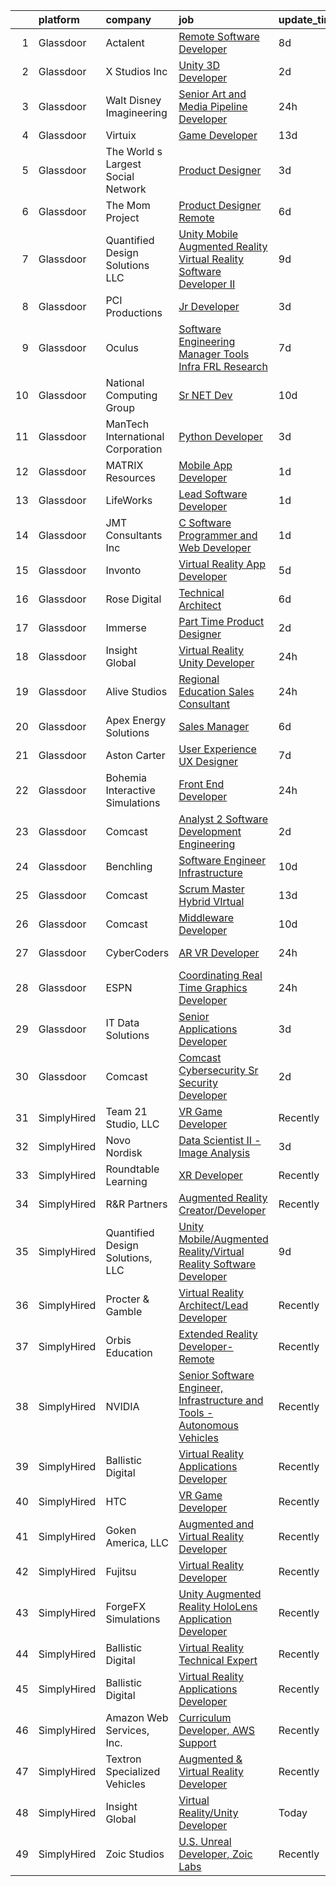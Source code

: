 

|    | platform    | company                            | job                                                                                                                                                                                                                                                                                                                                                                                                                                                                                                                                                                                                                                                                                                                                                                                                                                                                                                                                                                                                                                                                                                                                                                                                                                                                                                                                                                                                                                                                                                                                                                                                                             | update_time   | location                |
|---:|:------------|:-----------------------------------|:--------------------------------------------------------------------------------------------------------------------------------------------------------------------------------------------------------------------------------------------------------------------------------------------------------------------------------------------------------------------------------------------------------------------------------------------------------------------------------------------------------------------------------------------------------------------------------------------------------------------------------------------------------------------------------------------------------------------------------------------------------------------------------------------------------------------------------------------------------------------------------------------------------------------------------------------------------------------------------------------------------------------------------------------------------------------------------------------------------------------------------------------------------------------------------------------------------------------------------------------------------------------------------------------------------------------------------------------------------------------------------------------------------------------------------------------------------------------------------------------------------------------------------------------------------------------------------------------------------------------------------|:--------------|:------------------------|
|  1 | Glassdoor   | Actalent                           | [Remote Software Developer](https://www.glassdoor.com/partner/jobListing.htm?pos=120&ao=1110586&s=58&guid=00000181044985d0b8c17923ba0971d9&src=GD_JOB_AD&t=SR&vt=w&ea=1&cs=1_4e3fc584&cb=1653634336643&jobListingId=1007872669509&cpc=F41FEAB56D215062&jrtk=3-0-1g424j1g1r16v801-1g424j1gqhapd800-a6d8862faea03ebe--6NYlbfkN0ChYVx_I3yfZ_JDY3EFoivtqvi_stwnZ_kRt8Dowt_l_d1ydueao4NE-oUleRJ4yhg19dEA7jfMZdv9xjkXQgXASSm4-rzv-xsrmU26m_iXc6lhhl5LxW3zFOL4iCw3jM_nZRbByuD8txmcBZTb2-5SzB1oi-CZTG8qU88KwMCddKx-uErvlZ2XJ1VjnWGGFc7JjozKAYXEk8bAT7cyaL0TxwhoO982Re7b8DBxsoG3zKMlzITEAiJlBRkrEI5G0V8BgxH_2qN676gQEFe_ZaxW6ljin2wI93DdxRNVbJJc7Bi39mMgjNCU05-9kU_k-RRzPPxNI50m1PWsU9papN1Wo3QobtMlDGHztkxnrsDfoNNSaQFR2B-LVPOsbc61oMqlkYZ2MUrQdxqHHQdIlRNH8qUadKi8mXmCsmPq-ems7fZ2QJ84XiSNUAublqElH2ksiH4x6iUfc4XhH9gHjo-aNyBlBk5680kOTtDkLszdIf1-jLVMIxucQzMWWk9Jv3Pu1q_7ZQXWgKlvly9kKWqS3fGa8qcUprQYFYsAn8wHMNVrD44I_RDW-G56r6uHw1sqyL5GVkylxmOvWIEyuMQih9EoODS6G4nxBya0wnc2HeNnug8jveHyXlWB8DnYnLVA5AXKuJn5qzVe1WY00x_D_MRLtndJ13aw0IWLiyB_7Q8mZ0KCBfh6xMBO0g_q_75FlC6tHVqnWJSQXi3mjOogB9lUvZSzRP8YkxChihzQYXVSnmP_ihSgtrCkzWvG1wHsDCls-BBvkoe0nceH-c4MbcKH-35q5NE9AKLPQKhvqf1kBKBhZ80Zzp_NXAQH2XhJQ3vI7ShJwJQPIoIHzoAwYvl-Yx_4OHnPQZS7Q8Q1_W8q5kWxvS1_01dI0uBUWhqJJwnOWbh5J5l6-03ijiPpDfq41cXeuEVzsxzzApiBFo4R8VFNVxQwBECU2BqIBQFlFFdxTldg_h0GJTMRH9nZ)                                                                                                                                                                                                                                                                            | 8d            | Atlanta, GA             |
|  2 | Glassdoor   | X Studios  Inc                     | [Unity 3D Developer](https://www.glassdoor.com/partner/jobListing.htm?pos=128&ao=1136043&s=58&guid=00000181044985d0b8c17923ba0971d9&src=GD_JOB_AD&t=SR&vt=w&ea=1&cs=1_fb80ff05&cb=1653634336644&jobListingId=1007889240024&jrtk=3-0-1g424j1g1r16v801-1g424j1gqhapd800-f401924aa4754060-)                                                                                                                                                                                                                                                                                                                                                                                                                                                                                                                                                                                                                                                                                                                                                                                                                                                                                                                                                                                                                                                                                                                                                                                                                                                                                                                                        | 2d            | Winter Park, FL         |
|  3 | Glassdoor   | Walt Disney Imagineering           | [Senior Art and Media Pipeline Developer](https://www.glassdoor.com/partner/jobListing.htm?pos=112&ao=1110586&s=58&guid=00000181044985d0b8c17923ba0971d9&src=GD_JOB_AD&t=SR&vt=w&cs=1_c3574384&cb=1653634336642&jobListingId=1007895970614&cpc=FD1C1DA32C38CFA7&jrtk=3-0-1g424j1g1r16v801-1g424j1gqhapd800-9745983a60743359--6NYlbfkN0DAFTyt7pbDCC2JPO79CSdi1dIb81yjczP5qsKcZIxgiRd1qisRd4re16D_VG3-wzVt0-0D5x6rmpZmBxpOIB-MQ1mGpe3yHY925OX3rb1E8wRdObUNBesrBm7VNKfvARZHAgSsQo9hECwkt1h05cSPp5sRVDCOLqqMahUyKqaryKU8pE8GgspoyUc6_vAKHauRIFO9aE1ij9AHCdtWxqqf8yA0TTlKa8zoP-jbOr_DJTZMcCdXc341mWwrvQPYsKPQRhUaYUYaM8bOZIodZnt78q-np_qiub1N_iosnO0DI1juQp5et-MaVpkqvaY--O-JO5SPz1JQJXnNPcMi3Eo731abbxt504XHBkL6f8Xa1MN7n-nU_f4B-lF20_-YMDRws5aMPD2Gd7ZVjidQPvt8cGK3lioEnH2u4h34yMK8waGqz83c9097)                                                                                                                                                                                                                                                                                                                                                                                                                                                                                                                                                                                                                                                                                                                                                                                                                                   | 24h           | Gilmore, AR             |
|  4 | Glassdoor   | Virtuix                            | [Game Developer](https://www.glassdoor.com/partner/jobListing.htm?pos=127&ao=1136043&s=58&guid=00000181044985d0b8c17923ba0971d9&src=GD_JOB_AD&t=SR&vt=w&cs=1_40f8ea5b&cb=1653634336644&jobListingId=1007861904576&jrtk=3-0-1g424j1g1r16v801-1g424j1gqhapd800-0fdea9056d25f564-)                                                                                                                                                                                                                                                                                                                                                                                                                                                                                                                                                                                                                                                                                                                                                                                                                                                                                                                                                                                                                                                                                                                                                                                                                                                                                                                                                 | 13d           | Austin, TX              |
|  5 | Glassdoor   | The World s Largest Social Network | [Product Designer](https://www.glassdoor.com/partner/jobListing.htm?pos=121&ao=1110586&s=58&guid=00000181044985d0b8c17923ba0971d9&src=GD_JOB_AD&t=SR&vt=w&ea=1&cs=1_7546e265&cb=1653634336644&jobListingId=1007886649741&cpc=6FC5BA77C9A4CD78&jrtk=3-0-1g424j1g1r16v801-1g424j1gqhapd800-326b728251fdc685--6NYlbfkN0DSgjPPcnEdvoK3uuxfISLALE6pB1FR7YSHOr_tSg5_QGIhoz_2VqUepdcKLBLI_zQNg793n755smGF_vE4mwFBmZQgjlK7zz5XDbsjYhwKzec6QsZwIyll_YWMMNhQxR5yp0jVpsmIlomtv1AeE_lsWSB9u1S013tPVPwlstBtdDxyqGRy4BxWSFoG5YsWKcwRsLNh1X9MYNVY6ICQvCX2jJDqfBM5BQQxjp216eYpRn_EYbevS2UBr8rj_eYnPMt6aaWFVf-kEc2uqLKHJtP38CN3K6TLy8VS0Y3YpOxDKd-xkpG09ab8hmHJbQUYuaZjwZyfel8IUKmZ2dscdW9w0I2K1IPStCPnFS7DITKynbYX9SvpjVQQrt1AprANjR_uf2jR8axj_3SNhuV4pVKZE3xs2bsAWM4KLXiJpkqpO9b1X0m7JVNz00WiaD2NBau2C77wjhldpwgFK6NIv0SMPBOze1U0d7mDxRmLVYGGJMiL6rgC7vYN-knQQvq7gI4K90WMfIxVN2L7knMeQuqzZJz6FYzw_uNq9-YdIyPaUCRusPmS-WjFFZ4UIu8rS0ikZcvuUWczd4IdsJKHDx8i)                                                                                                                                                                                                                                                                                                                                                                                                                                                                                                                                                                                                                                                                                     | 3d            | Los Angeles, CA         |
|  6 | Glassdoor   | The Mom Project                    | [Product Designer  Remote ](https://www.glassdoor.com/partner/jobListing.htm?pos=118&ao=1110586&s=58&guid=00000181044985d0b8c17923ba0971d9&src=GD_JOB_AD&t=SR&vt=w&cs=1_a2a08dfe&cb=1653634336643&jobListingId=1007880209448&cpc=6FC5BA77C9A4CD78&jrtk=3-0-1g424j1g1r16v801-1g424j1gqhapd800-729f903c4dee6bcf--6NYlbfkN0BDp_epf89aHDQhKpPegNJQ_ldQpEFZQsM9OcONMGxWx6pU56EKHF58QjVdAUvn2gXJ5-jZVHu_Ux3wkBuWFS2xVHPAjniMX1aW3tC92YZsMm6kEpOL8HZsL25EhSEz3ui4c7-8VeFPRMV8qiphT5plaJ77TY3p8pZWApGb3r5gRpnmtZPGmsT-vBb5x1QB9seROxnITvdv_kzgTuiELXq05J05jNqV3eMkrpEE31_DaFDHtoS0FdATgKqEm-aVLXqpqdcNqgY-oWSqmUbYaCec0Lpu3nfQGXySDKQuj3Z6p8QHtaavjldPpe8PRgVdlHeV6JynDa1GR4a_hFUgWQch38bWmtSPuAo_vVt_vfHpCW84m42_WEBMcHxDb3F7M5LOR6KB7ie6QrP__X1nNud8WbMrGo8QN3ta8uNY05HtwyFvyRymehRIF_7BxRdemXSlI2mB8kCSc2oQ5AyUO4ihrHHlbNSDeLY3m7ieaiT5NlAXaRknFzq1_0VEH9OWgJXpdib82i3Rmvyf4r24E2aAk5ZlUWJuyG7r1FjvfG_j_oYIMDewV6nAIz_p5Gj6NEzB7HweJB0ofQ%3D%3D)                                                                                                                                                                                                                                                                                                                                                                                                                                                                                                                                                                                                                                                                                     | 6d            | Los Angeles, CA         |
|  7 | Glassdoor   | Quantified Design Solutions  LLC   | [Unity Mobile Augmented Reality Virtual Reality Software Developer II](https://www.glassdoor.com/partner/jobListing.htm?pos=123&ao=1136043&s=58&guid=00000181044985d0b8c17923ba0971d9&src=GD_JOB_AD&t=SR&vt=w&ea=1&cs=1_eba35ca2&cb=1653634336644&jobListingId=1007869862913&jrtk=3-0-1g424j1g1r16v801-1g424j1gqhapd800-736c2b6783d75dd7-)                                                                                                                                                                                                                                                                                                                                                                                                                                                                                                                                                                                                                                                                                                                                                                                                                                                                                                                                                                                                                                                                                                                                                                                                                                                                                      | 9d            | Remote                  |
|  8 | Glassdoor   | PCI Productions                    | [Jr  Developer](https://www.glassdoor.com/partner/jobListing.htm?pos=102&ao=1110586&s=58&guid=00000181044985d0b8c17923ba0971d9&src=GD_JOB_AD&t=SR&vt=w&ea=1&cs=1_8a7d76b6&cb=1653634336641&jobListingId=1007886585546&cpc=34670CD602BE5E55&jrtk=3-0-1g424j1g1r16v801-1g424j1gqhapd800-89461f3d6c4e2eb2--6NYlbfkN0DdNONLqhA8z6QrX6vw37qu8cGScUjPKwqVQr3YAsb4-6GIOezsdmm4uwblwsPWNzQ05WrqsB5pf8k487vnCeWqG1h6NGQ10SSP_Z9MjoMsxl-prpz6eZBS5T8qyV31KIPVwdCA4mxhs8pKMpVykeUE6L8x5N5VxYXJxZDdYdLb43Mq9ZxS-awRW52-SWDBKf1MoFHjIQ2Ls5MY7JIKGyS--lcCjntwdtsngn8hFP-1-VfUYxF04t9w3y_UWcGpQHtfXZWn1CI6rQwuSvqginI424gSd23oPr_cxVfebA4-zUaLN17_v92oS8a5eVaoB1BhVMINW97FmFI0wCn1usTkyvEIPbdm09gDY3gB3KeRrj-0DcQQfUDRX5U4qjKM_nAg7kVKyNWFfEnk1LoGUEzT14E3uUzopTK6Gq0kh16-l0i8HhsRzrdOh_D7yClRbbctPH6_YLDsPbTpZGzKOxKHmBIqlVvIn1IrDfA5G08gxm05BgFnp0b8KF1L-iOn8YdlojTtHEE1Hw%3D%3D)                                                                                                                                                                                                                                                                                                                                                                                                                                                                                                                                                                                                                                                                                                                                                            | 3d            | Atmore, AL              |
|  9 | Glassdoor   | Oculus                             | [Software Engineering Manager  Tools   Infra  FRL Research](https://www.glassdoor.com/partner/jobListing.htm?pos=116&ao=1110586&s=58&guid=00000181044985d0b8c17923ba0971d9&src=GD_JOB_AD&t=SR&vt=w&cs=1_8518fca8&cb=1653634336643&jobListingId=1007878041098&cpc=3DB599BF2F4828F0&jrtk=3-0-1g424j1g1r16v801-1g424j1gqhapd800-733570477bac168a--6NYlbfkN0DYl4UJW4r1Vl7FEn6T9F-rD9lpC-0oMJVSiWjK_MGUd5ZxEn957iThRUCrsek9Acz-wVPgWIhcgt8PawXGsU8vFS3CVLtl17gsOSYTLlf0Nx4TBdb5NdrqP0fuKnxcOkkCAyrmeQ83vuwXtGFmkKzjYXR0yaIzE_Kq4u2L-8dMCY0VlKTFd3d6zoWmsF_u5kdwUBCs14qsBYyCuMU94Nt4QBRsfC2zZnt1PrIoDjmQhnWTekOVTZnKzqknoJu1aJKuJNiBmz_inr_rd_4RvdHexKcEZ8Hp7lm-awt-X3nqsizQo4xXspkbSk3G16CBTo1eXjQX1oFVyJTWIlmgPhSo4l-IEYrXhotvQAd6k8jtkiJXd9pSlGgx9sTHyzCCDhWdLlmAFtNTBb7zldRGmdXlZlzzWlyBX1ribYBCx3dnDBKsbSwLLiaEi9B3L_8lBpD9MFr9rwEQI_dPRDpHcgoG7rks473biXmrOv_UmOAGK32nlCT7YwkMqJmRqjlckIf50vFmEU-PPAoZt1v6owdAsngurpgxdxhD2k607vLFnKRJaCN1EPNmYUKnuNU6oKCIHBfaKB1fvcv5GPdACTat349keOZ6nQPaTjEOjuMK49VQB_QRhSTfJMgSu1Zj2th7cKYOxcMLR8S5fS94AJ5XCKoAFaOzemOyqW5QDXtVxoDRyQyZExt5cl6R3eKCtSbgrRu_jsvHUyHbWOvdkO8oHOYcU_SGdvkHYfbQLeWPiHTc2yEMOZz-lUqWZblddSPTx49_Mp2NHHkBQ7Rg-b_cHA5Kqp1AsyZfzwrvqEOZJzrGUxEArspoqCbg9rUKWRSCE9gpgQDpad1uKm2qifR1qb9Dxbj7kMPSTSjqbvgV3OlSSZ43-jnG-pDVxZl4xX0EQ995jRRh9RRhEz9twv2hVdE_ltP57dqJyzDhkG4n05geiIw1dZcdQW83xSBr7HaGfP3F--gSGEdbYHtRPHe1iov7BrWCicr60333hJIxJdh8RZrMYsxQhbmpuK3R2m4XRcYFro4Zp0Z2wLZfeqNtxdTy6x0ZXnk%3D)                                                                                                                                                                   | 7d            | Remote                  |
| 10 | Glassdoor   | National Computing Group           | [Sr   NET Dev](https://www.glassdoor.com/partner/jobListing.htm?pos=117&ao=1110586&s=58&guid=00000181044985d0b8c17923ba0971d9&src=GD_JOB_AD&t=SR&vt=w&ea=1&cs=1_b46a1cf9&cb=1653634336643&jobListingId=1007867204928&cpc=AC285F3A3ECA6BB0&jrtk=3-0-1g424j1g1r16v801-1g424j1gqhapd800-0d6192e0e9d04a99--6NYlbfkN0BZOu2j4jpSgQ56qNfAv9Ut-7Sz-IaTsfseSadB_M2PJBszdgU5ElR1VAavdEiakcs_eHDh-aO8eSGZVlPlm29xKW9cwH-rQPz8W-3zfIHMrQPWTvt10MjtJ-znDoLeHwu-UhD6SYZJVixu4kNtRYbp91FB0zFyMUoyAfoSexmKLDRQAbiRbap3dbeNlBZsBSV3msJckbsy0klWpt27kUQwLtk81weE784IDoJgkNZhnrBV1ktkdkhL1DA47JLcK132efuusUjADhiKj7tcsuXorgQmdRsAWCO0O6wI7saCRY323_Y2Vtvq1wT9yFSi9KDml6R9L2z5bCd9MPo0alyk8Q6Krj1-9ZM0mIXDddd9St6VIuYPNirAvPMxkp4u6UbQ-GlF_L2JfTh5UiRYfQjRaRlYeZkRWutc7Zis1N917TQbOVadJtWd3wV7VHkmTAw-8h-Q0h5NEV1i2od7yu9FVzheuFHqbw2XnGyjaQSomHcyTJPdBSCH)                                                                                                                                                                                                                                                                                                                                                                                                                                                                                                                                                                                                                                                                                                                                                                                         | 10d           | Richmond, VA            |
| 11 | Glassdoor   | ManTech International Corporation  | [Python Developer](https://www.glassdoor.com/partner/jobListing.htm?pos=129&ao=1136043&s=58&guid=00000181044985d0b8c17923ba0971d9&src=GD_JOB_AD&t=SR&vt=w&cs=1_b1af5114&cb=1653634336644&jobListingId=1007885737049&jrtk=3-0-1g424j1g1r16v801-1g424j1gqhapd800-c9cf79e3bc1bca7f-)                                                                                                                                                                                                                                                                                                                                                                                                                                                                                                                                                                                                                                                                                                                                                                                                                                                                                                                                                                                                                                                                                                                                                                                                                                                                                                                                               | 3d            | Remote                  |
| 12 | Glassdoor   | MATRIX Resources                   | [Mobile App Developer](https://www.glassdoor.com/partner/jobListing.htm?pos=114&ao=1110586&s=58&guid=00000181044985d0b8c17923ba0971d9&src=GD_JOB_AD&t=SR&vt=w&ea=1&cs=1_fd89d0e6&cb=1653634336643&jobListingId=1007893245974&cpc=47CFDC01B3F81FAC&jrtk=3-0-1g424j1g1r16v801-1g424j1gqhapd800-b9ce66fefdaedd40--6NYlbfkN0De5ppvndiyxA0pMSLQzOe_j9Mra0KF_8EhxTxOKXtZIfhM20E97mGJ6rqAxbACvL-wHlPk7GLdGWgUD7weRx8czDiGgrPlkyQb0-H9kUFGx39ZcBIIVxDiGIPiI7vn0abMSXDDr6jIaDtCNGokVOu60ia0tO5ZTMdh2kpJP-ks3779ceFLtTS1m98f2Ww6mVH9COQqD0XFyX8qvSmtSK3NvNto2tvul1Z18venL0Phk-_nL6U0j_xs8qDBFPftYocoBPyXdUoqUink1snTtO2zH6OaCQJ_HLv0Sh7vDnh6FHduqohXW-VZzkRbtZCBmv8dFikN2Qi1l06ijc5VIL9CWJNAmSQMzDE463XkmqwzY-pcH0YcxTyOaDXGFp7S6NxuGzYg6qWkLFvYEFVC1mtFfvU69oHQ2c0B4MbKot8hewXNqyYpeMFDpK6Casi2d1mhgILcH2fOTqUn7PmDXNSe89H6qON0uwAjWkPxEFjFqZI8FEekMwgiTDHdNxqE7shTLeQWg8lY4oXUDxaMEOk3LE7B9tEQRzvQXKqkAhuZZA%3D%3D)                                                                                                                                                                                                                                                                                                                                                                                                                                                                                                                                                                                                                                                                                                                     | 1d            | Atlanta, GA             |
| 13 | Glassdoor   | LifeWorks                          | [Lead Software Developer](https://www.glassdoor.com/partner/jobListing.htm?pos=107&ao=1110586&s=58&guid=00000181044985d0b8c17923ba0971d9&src=GD_JOB_AD&t=SR&vt=w&cs=1_45fc0c6f&cb=1653634336641&jobListingId=1007893251657&cpc=BCC169F53084E245&jrtk=3-0-1g424j1g1r16v801-1g424j1gqhapd800-77eb28b368b38743--6NYlbfkN0DLmrqCN2v1TO8im94Z8ijjg5B0bygWI38WyDDoeOWhaQvk6bM5zeSyQrwlZm0cpZBkdfe9WD5LwHG1GWDOjtb2uH1Q9Lexjuj_pE8CbcNRsP3FrJG1Cc6TW9orSsiHdnVHjfQVoBfI8ElSCfe_KiYIlCOyV6sl9uc7X8MNrfvLeG828PR0HEjVtriOXNavGzEuk1tU3mf84uzUNCfPI2uKxNJhPg_juglakHB7SyUdUfSN-ZJf8PCAthtGphs95i9mQ5YkmATlfoEjNgZxQ4t9Ix1uMcQb9M_BcGdNrgjtIPV1U_tBY9QvRInfAaAPTPiwv5ne5rPoIubG5sldq1anDW035MukVYyNwgrIZU3aVARqKytNBwZTCZ72i9AxhrKVZsQIt2R5uPdCaAZDbGseP4wf6ahHmZk8GEmNETGbI5z5-N7Ok0MZq-JjozwojhIICPkcQYDzBtgqBrH-yHPmVR2t_FIrbY-Fef0NA-20-T7mEC9H4ME5nU8ec4BN7WQ48ZMVJTNa2H_tBGsRPZ0Jhfrq4reNv6ioyCKF2-bciidCBRYc1GC6)                                                                                                                                                                                                                                                                                                                                                                                                                                                                                                                                                                                                                                                                                                                   | 1d            | Remote                  |
| 14 | Glassdoor   | JMT Consultants Inc                | [C  Software Programmer and Web Developer](https://www.glassdoor.com/partner/jobListing.htm?pos=104&ao=1110586&s=58&guid=00000181044985d0b8c17923ba0971d9&src=GD_JOB_AD&t=SR&vt=w&ea=1&cs=1_e76d55dc&cb=1653634336641&jobListingId=1007892737750&cpc=61E17551093C17CB&jrtk=3-0-1g424j1g1r16v801-1g424j1gqhapd800-8540b6ca81f1d108--6NYlbfkN0DodxeVlRQMdZiDTEhV6LW4ByvGYCAIhvVr60vTAeW-W-zczbXlIEExCqzW6jEaIvgFuBKyf65KvCm5ojglF0--Utv8eM2M6v20qNLRgG9PZMUY-4DPGeIF6v5WRtJUPxwi8_jaNsa1TYPO_-Rp1jATNf_VJgm1EvayqOqlC6-6bWjU9XnHifqQ8VUJ05yosewmvC95XzVDj_na9_qU-k259zGwebOkfOE6T_2MziNsvbFZRTOXLJr8akmWdP-DQhlOYFytivpCZfHDqnsbYER5JZNHUWmR8Wr-70RYkWckpad4i7L2Eyayfn9WtWdw3uvyFKJuo9I-QeJeiuwh2kUlTKqixzhAlOXfVmnaWZnOpVcBFkqP6JKwp19hBzCZ0buFBogXSAzjnLsDZIYQVo87ynPEYJyucdsHhanJBelZQtJFzeLEHdOe4aNrv_71wZMlEbxXSJ-WKNxdeQfjNqhPCOX16YAUKGfjmMkOys56pHNuzOwrgtOcRBTa2sLGalFdsOfDmwVbGThHPGjfj_LSgJa4bPw7ifY%3D)                                                                                                                                                                                                                                                                                                                                                                                                                                                                                                                                                                                                                                                                                                               | 1d            | Atlanta, GA             |
| 15 | Glassdoor   | Invonto                            | [Virtual Reality App Developer](https://www.glassdoor.com/partner/jobListing.htm?pos=124&ao=1136043&s=58&guid=00000181044985d0b8c17923ba0971d9&src=GD_JOB_AD&t=SR&vt=w&cs=1_1edd5016&cb=1653634336644&jobListingId=1007881380232&jrtk=3-0-1g424j1g1r16v801-1g424j1gqhapd800-531da5273aa86a5f-)                                                                                                                                                                                                                                                                                                                                                                                                                                                                                                                                                                                                                                                                                                                                                                                                                                                                                                                                                                                                                                                                                                                                                                                                                                                                                                                                  | 5d            | Bridgewater, NJ         |
| 16 | Glassdoor   | Rose Digital                       | [Technical Architect](https://www.glassdoor.com/partner/jobListing.htm?pos=113&ao=1110586&s=58&guid=00000181044985d0b8c17923ba0971d9&src=GD_JOB_AD&t=SR&vt=w&cs=1_be74b8cb&cb=1653634336642&jobListingId=1007880728752&cpc=59DEFF8D475298C3&jrtk=3-0-1g424j1g1r16v801-1g424j1gqhapd800-c1f754dfb0a14e29--6NYlbfkN0BvrjnhlIknunj6B5uFGHHla5BSmGDnouF8_mjReNBU2kRZZ3EzJErp0COAVUUbXLFie0LJMP28ECM58cJ-HM3U9yIdd1gq4Vit6cyZ2PP2eFNpdgmLGQddl3DU-_f49fLQewuzbE_f42HLAPCpxart1Wrz3xP6LyiiUQo1A4hFRiNmbLELulzEgL1LJARIEnGOwNJxNVtCrzqsjds2xsb9CIlP2S2OVAH1VJz2R8vlg7reFDc7sL4aWZqMkYvSrtbxqzGOjBU4hpSJDKkJGZADDLVNAh5Lcm4K6K_wgIwJAa3NXmcEisF3GkHxRbvwkjAdsQLfYOy_BbPy_txQ5r5JqNQR-HN_VwDSAiDUaHdWC1VmItpwhL19nl-nIqvH6rlN9I6h57ZloC1EXzMMkzntYBj0PlvQsBdvjXbXpZRSoOsN7MO4y-PmYmXzjCn5sFZ6UDSB6I89tEymNYtCwAD7wxQecWBNj2g1I-UtxpU-Qj9VHp0HVlXo69LNz5qjQmEFnXvncTf3bQeyS6XgHja-L0Jw87bYG2V_dRzNGINUAjXSu6QXvsqZyoLj1CTxxHH5xHzCHor3yRMn04uY9LJdK2jpLesLaF7RXRI-NVBVjHQQZSEPFtlV)                                                                                                                                                                                                                                                                                                                                                                                                                                                                                                                                                                                                                                                       | 6d            | New York, NY            |
| 17 | Glassdoor   | Immerse                            | [Part Time Product Designer](https://www.glassdoor.com/partner/jobListing.htm?pos=130&ao=1136043&s=58&guid=00000181044985d0b8c17923ba0971d9&src=GD_JOB_AD&t=SR&vt=w&ea=1&cs=1_5b130593&cb=1653634336644&jobListingId=1007890492610&jrtk=3-0-1g424j1g1r16v801-1g424j1gqhapd800-20480d5adbca3586-)                                                                                                                                                                                                                                                                                                                                                                                                                                                                                                                                                                                                                                                                                                                                                                                                                                                                                                                                                                                                                                                                                                                                                                                                                                                                                                                                | 2d            | Remote                  |
| 18 | Glassdoor   | Insight Global                     | [Virtual Reality Unity Developer](https://www.glassdoor.com/partner/jobListing.htm?pos=106&ao=1110586&s=58&guid=00000181044985d0b8c17923ba0971d9&src=GD_JOB_AD&t=SR&vt=w&cs=1_edba0996&cb=1653634336641&jobListingId=1007895121021&cpc=DE56C24FF6DEC286&jrtk=3-0-1g424j1g1r16v801-1g424j1gqhapd800-38c8d956237228ba--6NYlbfkN0BKkHZu3wF05EeDimN_p6sYpKCMArvwa95YdH7UpkaBCqc7l59ErwqcucwAf2i0-an0XnqwcoIk0JK7nRW3gJoNUIOudNh0IEW3Lqu17I2tSLNuYRWKcCVJSztdUoBDvLa6YUBBhrnJ30oedxHAyWPnR3wH22jQ_87rpxiFrxHcrU3xiyVMhPTS6Q4lpUlx-FTX9Ne9WRypHGana9U1Kz_hqbebP1KNz0HeN2FEhngbmOYOCeLqMcr2Mru99sbwVGq4SFJa4T1SJ-DMVnkw4PEfbfDmnvqotblTYVLpWDItcw85Oonu9B7ot7hafCHFVocaQy_Cna0HcqFnpcCGtzwA10CblVoZ3WKS-ydVyRZm2caprAbeA5veqaSwFSoXh1OsyNctCHtc5yWUviquqslnrMXdMXJCqkg4Q1hfAGdtUa4DzMabAbWzYNv_ilw7SqS9nZGbS-YgDHVYr48QzgzWY2fJwrr1iJjbYVowUErqm9JeNN-xy4Hz)                                                                                                                                                                                                                                                                                                                                                                                                                                                                                                                                                                                                                                                                                                                                                                           | 24h           | Chandler, AZ            |
| 19 | Glassdoor   | Alive Studios                      | [Regional Education Sales Consultant](https://www.glassdoor.com/partner/jobListing.htm?pos=103&ao=1110586&s=58&guid=00000181044985d0b8c17923ba0971d9&src=GD_JOB_AD&t=SR&vt=w&ea=1&cs=1_d8110416&cb=1653634336641&jobListingId=1007895124397&cpc=9FFE37255B2C047E&jrtk=3-0-1g424j1g1r16v801-1g424j1gqhapd800-2fccb21c2e1ea881--6NYlbfkN0AtR68e5gWpPxoovZgA7Udo-dcymoK0NpHFMpIgh7LYzwY3wN5rRkTJw7S9Un75A1UkfoEPcR-RLTtmXzPwKmOqMqSUGO6XxXBLFjazCM3V1ZfBf1dsKFPwpEorEmRbYNpRuaetMdGHNrVWqKG-YgcH2_4AgN8YNRiRdktTNsy0-IciB3jOXBW6M1cvLhUjxJIOIhBKGrvsiUv-AF2Ya-WP4fNVrfu_8D94oNsracnKuW7cE_qqG3AcvVrZlbmfwJvVtvQeqMFZrHD0mMeSybDpLWmxL_S2_BOliu03SScwBqQVbYaYcKhrNtrJB9s3GVl8nVE7AXLx1GKrgv_UpsgkEDvr9AELZxVexNaeF4AAqBIJfHMGQuPiKl8fmdtFHRQp4yWqqgtDqc8n5SOpxFgOTQBBXSvb85F1jKZ1r-V4U-x6FLKFbMgMA_bYIk08jEg4fBAGBE2yG_qmgubKHpHd2FR46_yzotwSsaDrdaUb1MkPrsPYf6RB40GcpK3oucg_vsUcB6cBRA%3D%3D)                                                                                                                                                                                                                                                                                                                                                                                                                                                                                                                                                                                                                                                                                                                                      | 24h           | Remote                  |
| 20 | Glassdoor   | Apex Energy Solutions              | [Sales Manager](https://www.glassdoor.com/partner/jobListing.htm?pos=101&ao=1110586&s=58&guid=00000181044985d0b8c17923ba0971d9&src=GD_JOB_AD&t=SR&vt=w&ea=1&cs=1_28dbd029&cb=1653634336641&jobListingId=1007880285251&cpc=8386418ABEC25BA0&jrtk=3-0-1g424j1g1r16v801-1g424j1gqhapd800-7253c2a59b277fe3--6NYlbfkN0ADFm-KLFhnO_wuGROy8DmoysKm2Ln9oTs7GmH5v23mV3yxf_jy_Ho-4pnmFJ5OS38FLtZ0__DkuhSesOi0qswM-F9xr6QSq3IwAE284dGiGdzUbpGRwVgMDVyoqL-jq2fVXeVAJNX00K6D78s02tE5mTWytPuOeHOMBBS5WgW8G1qPDgdAhp0u7I6osVIQIAb4n7-8ZISZGYO32fcsV9umz_XHCmXBbYVu9hGw6G4ky_e1JE8B_teUcc7Xt9XIfoBGbXCWysKWZ4HFYlKmVwrZpg_kJgI-nfndElWZWqxvApBn3NzUaYx6bnTVXuSu0UQxsnpj3ZWUQMCAMR_fllGA0nOYCKVYsDC1JDgr4aa1ujC8AQrDlAXuvshTWL3OQ6Iv_JtOcWQBWOJvgbL9_vfEUxnhC8EJv21LcJNdTT_b9FCzlH83g3GFn2OiRfZRjKktV-pB75A5stAL088T4G_CEGWLK8Gv72R909SqI5lwEQXUaEdx1auV8KKgawLOAXI%3D)                                                                                                                                                                                                                                                                                                                                                                                                                                                                                                                                                                                                                                                                                                                                                                          | 6d            | Seattle, WA             |
| 21 | Glassdoor   | Aston Carter                       | [User Experience  UX  Designer](https://www.glassdoor.com/partner/jobListing.htm?pos=122&ao=1110586&s=58&guid=00000181044985d0b8c17923ba0971d9&src=GD_JOB_AD&t=SR&vt=w&ea=1&cs=1_d7350fb9&cb=1653634336644&jobListingId=1007877422915&cpc=2CAED5C921A5F994&jrtk=3-0-1g424j1g1r16v801-1g424j1gqhapd800-b84d1d95cf8c6955--6NYlbfkN0ChYVx_I3yfZ_JDY3EFoivtqvi_stwnZ_kRt8Dowt_l_d1ydueao4NEv8X4QANiVn9e6t4BZWsNu7ya_U25oyBlrP0I-K_S7T6fiOtQ_f7B2niT5TKz-g1ELCPR5kve_du3TLlOPfKl6-9sBcS-hHKsMB-TWjgMAuTDB96PNnzuVaAwxFJC-eEOMmQH96KhO79snZ_-urUagoL6UM6bKEuoZontrkyc-DPnkrThneeqQngtgjVX6F9pJvLf9yIS3LasgyG67wy9TQKk1OYcGBooszhDQSwpfqUQdRRgeInvWGskYmOJZxqFphOXIUZBsbxp1Y11pgUQeHk9wbhqJ7rdM3PjExpWOW3h3NuAQacSrV77mAXSHih0sBUixyJ3Q3sdB4E1YtRs8rOvoZxb3kww7JWSlrWAcsbAR-IuzD1sq1RZKxtlKlXXZzs6X3U2moE0yVDgJ0nEJEJYcVP-xetYtw6AD9LCQVqqcIVM1POkUJVkRT5kAoVfk8KoObhuvqaSDb4hr1LZrHz-BYIYKq0Sf6-AynTEN3MgWe7ImbgtziXF29O_GXnm7NkbFfEbChjphRkLebMzGwdtttUdLF_oCMMjJtUh6FuSMptm4wFlYG_zp2jB8mHlaxCFFsrtpHFTGHDHAY8ZnO_-BDwmZmhw4azuGG4UBIKXeifLfpVKMiAu_7Yt66jdxrokL27hbX4qd4zrdLfj8Oh4IIHhu4Espk5W3V_sIdsCEHujr52Vg4ChxANNU3DoCGcpJH98bOpjPf7wqUQUA9NchjnZjCsTC3DE7ZKwgKbnvcL34YaLCELFNc7a7ZKyQAs2nAOCma6MhI0rp2mzmbWJELHNh_3jKKO_ziiRtY3aW_4iPDZ3v9CGtk_SQdYu8RLFP94OYLcAv1lnrU67YV_TdX1Ux3h3ai6bCHgK59yOdmBbABA-GaJjr3TV_YoHIFz70ZQ4Kgc%3D)                                                                                                                                                                                                                                                                                          | 7d            | Franklin, TN            |
| 22 | Glassdoor   | Bohemia Interactive Simulations    | [Front End Developer](https://www.glassdoor.com/partner/jobListing.htm?pos=125&ao=1136043&s=58&guid=00000181044985d0b8c17923ba0971d9&src=GD_JOB_AD&t=SR&vt=w&ea=1&cs=1_a55f33ae&cb=1653634336644&jobListingId=1007895550156&jrtk=3-0-1g424j1g1r16v801-1g424j1gqhapd800-3095ecd5d6a4722e-)                                                                                                                                                                                                                                                                                                                                                                                                                                                                                                                                                                                                                                                                                                                                                                                                                                                                                                                                                                                                                                                                                                                                                                                                                                                                                                                                       | 24h           | Pittsburgh, PA          |
| 23 | Glassdoor   | Comcast                            | [Analyst 2  Software Development   Engineering](https://www.glassdoor.com/partner/jobListing.htm?pos=111&ao=1110586&s=58&guid=00000181044985d0b8c17923ba0971d9&src=GD_JOB_AD&t=SR&vt=w&cs=1_3ee0ca9c&cb=1653634336642&jobListingId=1007888466822&cpc=F5E96E35A1725171&jrtk=3-0-1g424j1g1r16v801-1g424j1gqhapd800-02b54f9b8ba273f8--6NYlbfkN0Cj-KmZPsf9w80C8b1WzNVrlanjD2SXJjxuCbUWHsXPZlTAgGmdtIUzoKTi6fK6WvYTDL9M1v2A384zGeGsDzn9aPJSBSs9DFrprDjRdzC1x-P3ESWWMmCzy82njJwkPRO_5rN_idDMa2xFcikXOZz2jVJ2XoJ05Ws-d7Zi6Bjg1wFPYIc7WqtjWtsD-HptXawHw7ZNz24HLDCJ0KOpr2qegXmGWRggktK_gE-_NtgBl-TYWR9Emq3tMmgiU2brIbszHGwbHMWPU8CsPW2k5QJG8VsZBvhmhSVcWtBM5Y4LcQQb7yGZA9NA8vOYV7pH0KZ0SYcbUguYDJArb4ArpXUySK5ULdxV2N07cPPQ4hw5n7_4GCKk61Sa_8x13tin61x8zvQVit7U7vRnt4iGYXNoT8IZJnWtIke36RzyI-k_MxxDz0AFcNj6o_Tc55QGw1CbLuPAgB8ND8aOCRldR26knz_0G6GnO1SiaZpjFeXQunBO2WH1zuITI9KuIXnhTt2owu3w6mLIMjEDaGa6aS7ZHL1FsmHEuCpfoc9v53S8RUNRY9w49gMLpaaKmu8IrmhqeVd8TyYPWAdrindkbSrS4SZ3LCZ9V-o0vnL0vAfkI6gcN6OPDS0KKeETjViT8VGCY2kdd5dlYlffwVrBXWNG08yBK-TycJATVB31I-oCTZR-Y-Sb7ADvLI-5uerLhp4r4E4c1ScLZjfmca6HH6M1pCjQ-7KzQ3rah5tmtpsUIr6Rg4D6aiDy1VeSSLJlyFPuQeGp-TYAvCoTZiau5gxb2eXDu-2uPy2kmb20d-bgpqAGgREwqC6zAbcBarHYAgcpdugffBBj5BI2P0C61IyaFskETlSwcBT1z1LY3nXqlksh57XYxDTrrqHM70sKJE6tND3Zk0DA34kS4dnUx5iOj3dEB27i3aXueD4FMy3BD3tNSC3xDYhqji57rJDyf0r9Fv7nwfq4BVNHC6W4yVXUxkuVaQHHpRXrZYbCQ50V89uSybHWcCe74tNdYFQRqDYWrZlmgPohcx9EY9L59oAg_PIn0O3hqe169k5jiFah1lDpgJAMQuBS1LpLfZWzDOJD4vCnZcYR-2IXR2sXz9baSNrGBbuHcywJCtvrOn9-t2rvJOcDTORP_AZBQqCx8wH1aIhV72gchNvUWz1OjjuMS7qO3eYLYPQR2g7u6dfaaxj4WpBmt_IY)                             | 2d            | Philadelphia, PA        |
| 24 | Glassdoor   | Benchling                          | [Software Engineer  Infrastructure](https://www.glassdoor.com/partner/jobListing.htm?pos=105&ao=1110586&s=58&guid=00000181044985d0b8c17923ba0971d9&src=GD_JOB_AD&t=SR&vt=w&ea=1&cs=1_85fa80b8&cb=1653634336641&jobListingId=1007866579058&cpc=DF7064BA3070673B&jrtk=3-0-1g424j1g1r16v801-1g424j1gqhapd800-cdf29850956b02f6--6NYlbfkN0A67EbyqQZ2m7633xFuWhEzGHB4JWu7JYf7ZqKJexKnq-yfaKCWVo1iTp6wWT_L12gUvYelaqGyIjmNOeelZVzCvYW58JfPPwnTDb5VJivFPundTNSSvhEN-Sw33Uh7XSMa2fgyBp9N8VTHyet5z4qiukryIJSVW1KA8PqIUt_Y9ONiu3CsOhzE6_h8mlWOa20V2_rEjO0VNPXBCnJXSEkH0LbwIGAWiRocd3KXCe6KKWrxcaSgsI5NBLQbfwMo4Qr486Kdu_ji2MFfJ26h7Bc481kTBwl6Tm49eS8YTn9zsuwb1ot3pktt1qNbSOQ7nibVbWk6N7dmhjR9N0b8K5hMQO1v0n__PRPxI6jJkwVVaKcJi9hZ1Gk1InbY6YeCZhzV__UNEQn21XqAOUC8Y5dYOCeqc96OxCBmsqHIGVFIqOSLazl-Y0t4tu2LA91SA6i2d9ouOI1ADAl_13beXZXXMtlBOhpBKRAvwbvsnoO6Ut85OAT4PKVZ5nrm8R_pEhCQs9juEnv29qbR-u5kmSqx)                                                                                                                                                                                                                                                                                                                                                                                                                                                                                                                                                                                                                                                                                                                                    | 10d           | Remote                  |
| 25 | Glassdoor   | Comcast                            | [Scrum Master  Hybrid VIrtual ](https://www.glassdoor.com/partner/jobListing.htm?pos=115&ao=1110586&s=58&guid=00000181044985d0b8c17923ba0971d9&src=GD_JOB_AD&t=SR&vt=w&cs=1_258cb4e9&cb=1653634336643&jobListingId=1007860417043&cpc=FD1C1DA32C38CFA7&jrtk=3-0-1g424j1g1r16v801-1g424j1gqhapd800-bab4130299cffe16--6NYlbfkN0Cj-KmZPsf9w80C8b1WzNVrlanjD2SXJjxuCbUWHsXPZsgZzzocxjLAFVYGdHvU9_6N3LvB4U924F3Qgyz-NVWUwPLkScNTEtsA1BekfPvB0Hc6MjZQ_KkvP8JKCBouSvOb_Ss-qj238Uk3ALKhe8Cf9Z0DIw3um1660zE7UiHHHYG_bJDGccsirehJ8bmHRvSCAJYhEN1msJ6dH_MrwdklMrWsiS-JGFB5mvc31esMC36t8lUG-90ZavvybJZdxTxJ1FXpfyBL494_Wi7vfEcG89sN1hpACB7RX8ysd3478o0hl-UX67MW4nj_JnV_sXEOMvr2igSaby6XamnVPFkw6fhHvBb0Fcw9EQFkjlA8r0X5Kz--r_hopXdZyiJsrYH-UGByCXWzrS-qfoEZUpH7s7bfij-T-srMbFrO7dZcDCMBWSshEYa6iFCm0coZ7I3ER4BRzZFGSbfyFGKZdv3v_0xqLXy6qFX_xiN21ZwFvu8tXBR4fuVvanKscFaQUYfEUvNHl4Rr7tChmPAq1bxcALg4vkKbElmHS9JQDpiChkeSAoVj4OHBb985pJruXV7T1xoYaYgTQ6SWaD6Iyh5JjTI1xdj1u25nyXSGSKku-uMVmVOsBghzGOGwf_9NO08P3J2FTjUq7EljRBPu2rYvf-i03bb2_YkOXBXS6r_byU7UUqaTsdvVSQIQAsRPUTjJKB7YSX1HUOviVBX5-8iiYdGxeTgLvPOD8fXnbUpWEC54Vxz6RJz00nan7eZuOasaBnZn6ez_EazKZFRlLDxApuHOFuEfTd7x1Lxc24Fjo1KMHA1rCC4QvsEvSWhRtp5YBRbkABJwi2Nz17-mHOCEcuEg498694HnBwM8lPtu_n_SrkSxoDnqvYQkmo0m1xfoVR2naQPh_ZBG-pAMfCU0l0KK_OxssIL8YO7c9ah8Jcu7xuk5d-hwvk0RcNcz5_WdIFglt2QxWx1jjHeT8JBRWzKhOleybO62KAzNHTV3hQCiMbQ1nuK4PYcUdISy_gKmCLohTrpRUDQtZUgmf9LBhYNrit8UrR9H3Nh-1LJM-UcBZ7xfQBOs3kwoN777pi0ePPulDnZPNmXOROpNh65a1Hu2WWgkRaYnqc2tiV1a5BkzCOtBHYQUHBwoWtiTjczd7g3IPjB82nXXZ-ztCpqUlRcRWfDwQ6wcUxzDjuJut0egoFVpYxICbWNWx_35BoTygj5VJzit1w%3D%3D)                 | 13d           | Dublin, CA              |
| 26 | Glassdoor   | Comcast                            | [Middleware Developer](https://www.glassdoor.com/partner/jobListing.htm?pos=108&ao=1110586&s=58&guid=00000181044985d0b8c17923ba0971d9&src=GD_JOB_AD&t=SR&vt=w&cs=1_f23172f0&cb=1653634336641&jobListingId=1007867991089&cpc=BCC169F53084E245&jrtk=3-0-1g424j1g1r16v801-1g424j1gqhapd800-835b4de6b21a435c--6NYlbfkN0Cj-KmZPsf9w80C8b1WzNVrlanjD2SXJjxuCbUWHsXPZlTAgGmdtIUzoKTi6fK6WvY_gUu0X79OMWUqAzrDZbcn5f8fjovNk6yM8RmBxdpOG7E_c5al4l0HWy_ogwEYKBNePtKNwp77X9RyaGcdcyry5boAkVxPMJqbOvGcTGnLBnO-Wi0eDaIWXo3SDXUyk_ZB9-xO7CYQXrBxUEzNrhtKSwMY_uRVqZDFjIZBqd0iHaigPwZm02d_G86JXwGVKaYwhK0EWuwV36-_92XCorJXqc607oLsgqn4JrEc4TEqU6iFLKfQvrwfw9SFhZwRC_enMOyu3N1D-0_flAFeh8ElEBzjpEB6XNK-GpHJoHgXyAY5yfdklAlGQKuXAEuJP-OUKAIKyWgMIwgmR4doZO_81hRx6Qbdbb5xht9qnS740n1cMZB8IiIR9hPdtE2seVru44uTxCa5befrczauFswkZBWKC7KSJzNVKkpnG-MbPDTEO-S3iAS7TPq_LkR5GtF87ow_QWwKljuApvjnoQGbxo3Q_LNUBj6BBSbbfx5aEBgmMkERXl6cKT-kaMc_qUMP9UQG3Nx0sRMm8DDCUkGD7IZVL8JV3mF7aqG-TcmQgux1Pjc0TDhZdAlLKRdkTquE3aEvx0nGLr6-tvlh_ZV-PIzheQNwhGHSZYxi3JCKbQhc3rYbcJeKpd48fYlAJrrb3rJ7rQUl7vuzYJmRX92mrebl2GGM3KxjueAU5M8GD7zEj8BCeyZcm9F7LIz1e5KiK3bNvJK3EjkAyHIhA6tKwJzEF4kJn3naqbSQo4xkgGOpQIFP0KxoMfLFesaBuybaCjzHIKrL8zX51m1SDWzrlfq4MZIKPw_8Np2jnn5X9qxgQ9GSkWHTI8nstKjx3CS2i0PgK8uQFjTAHimuhuA5pzXW8hLAZ2k_Qot53TAW6r6j1GeNtHfgajpqGglssA07KzYuQOe0elRPwA7YIhAStiJ348tyx0j8wK6jXCFUqaw1weLc-f0Yh4MTx5x_xhspZECQzWRyG7pRr0wkQH9zj3KHLrriWajpP5WtYXGkWh6KYVdc7GBNj-ZBVbNmBZmy7Lbtzm82wLJiLbQEZnrlKxSXQmAVFZz-fIW4Lflryw%3D%3D)                                                                                                                          | 10d           | Philadelphia, PA        |
| 27 | Glassdoor   | CyberCoders                        | [AR VR Developer](https://www.glassdoor.com/partner/jobListing.htm?pos=119&ao=1110586&s=58&guid=00000181044985d0b8c17923ba0971d9&src=GD_JOB_AD&t=SR&vt=w&ea=1&cs=1_fb0988b7&cb=1653634336643&jobListingId=1007896024464&cpc=32EE424DE2B657EB&jrtk=3-0-1g424j1g1r16v801-1g424j1gqhapd800-2b8ac477a09acc2d--6NYlbfkN0CpFJQzrgRR8WqXWK1qKKEqALWJw739KlKqr2H-MSI4eoBlI4EFrmor2FYZMP3muM3RHP4iO-l3HFoi7QBO1u-EaU2ofC9q_ED2yH6WaVmdaz2TeX_aqTn0mrC9uRmyX7c_10I2L8J3KUHl29tE0soJemODfKB2e9G6Re0mFU-yg7aGbsLTP5SfQRDDlux0FO7YKQU6rhskfcLr2qmgoPbsw08G6Q5CaoXa99VN5x_vaZq4zhskUT7epyfYSngu_AT8QVX_2JD5-vSM1_v5r1aVpPrmsW7McUwvNPPLRRxCMElQM7_-WY-eeQlbr_F9g9Z2VmjLKtbjc8an_abRKkOYYXXEXHodm8y-y1QTVd0JFBg7TiIUig6fxnlOQVqrQkrc_FiwezVzdlPVAchzS3W5TeYK0jBQJk4uU15OfQcHn6N3VhgbvydtDUIRSN8187GVlkZ7AVKx9QqIAsrcTC-nqH5iSnhwcP4XKpyNz632cxzv1Oiz_Z_fsve8Sn-U1KSlrHEYOxhrdndNbTLRx7ITjSnhWjNcn0lcocGWFjvPY6VmvRH3ck0wrVwyuhziVboz0JfV6UARGdoxboHiLFGtBN8ETNZCGehK2WCu5FIl6RzZdcxXi3o5ouW5_wg5jw-ODSs8Cjgz0zwM8F-yd0pxL5-uoRKVMvWtHAgZvyRcY4Ei4gvdkhpqylo6TnO0z9WM8pygQd58obNX_OrMp7QRfc5uKwQUBrrOouIeul5P-ui1H1EK721LWb6LWsQHK04gMgfMLyRDF3ofU7-SEodlJhvVFdfG7J593EC24Jx4fVu0KaOHrDiF8Tzv2_bUb4G99cQbohbo9xlMHzOpGIwEOlmN-Awq4fRLHNm7KQ-5RMPjowgcSSTkLUR5PxlmTBuoY05jknT2EIPNKxV5CsRP1jADJCQTkr6WxtwJdxkdHdla0g_aSkGwytvGwLH8jEN5q42s4e7hkOD-H81bW69WAeVS2cYE4WA%3D)                                                                                                                                                                                                                                                                        | 24h           | Cleveland, OH           |
| 28 | Glassdoor   | ESPN                               | [Coordinating Real Time Graphics Developer](https://www.glassdoor.com/partner/jobListing.htm?pos=109&ao=1110586&s=58&guid=00000181044985d0b8c17923ba0971d9&src=GD_JOB_AD&t=SR&vt=w&cs=1_095c6dcc&cb=1653634336642&jobListingId=1007895969566&cpc=444700D72F2ECBCE&jrtk=3-0-1g424j1g1r16v801-1g424j1gqhapd800-698e94c8b84e180b--6NYlbfkN0DAFTyt7pbDCC2JPO79CSdi1dIb81yjczP5qsKcZIxgiYm3-7g-689Ur9xqU8QiYHW0YFc1DZ_QzwiYvWWNepYkaLR1WzX9F96VaV6-RYTBPSFnB9YdjZx4SAnbffzofLpF1nOylEbIOBLWlqpsO4xwexcWWj-JK37h1cFD7TueaVK6-0lq-6ll9DwlN-xU58KEGAXbGp3n8gmayTCgX8JhJ9NoDT5rt9Kv9nM1tKa9XY7Sf3h3VqA6UcFVOSWRwFI2p3hiXP-U2t7f6dT01CEGzfL7B1keWlhjJjwfbxM6jI4cdS1UWS8YPkVibBe-G-XTHDYiEEZrG6Y0GeXqsTcdLgZV5HEU6xFDMWvAA-_wvVpmS9Dsie-huekoIRsaeRBoL051v_fYK2vDPjg6FPwH2JTRVpPg-G8Kw8D9WEtL9Drsbxn4Sa9n)                                                                                                                                                                                                                                                                                                                                                                                                                                                                                                                                                                                                                                                                                                                                                                                                                                 | 24h           | Marlborough, CT         |
| 29 | Glassdoor   | IT Data Solutions                  | [Senior Applications Developer](https://www.glassdoor.com/partner/jobListing.htm?pos=126&ao=1136043&s=58&guid=00000181044985d0b8c17923ba0971d9&src=GD_JOB_AD&t=SR&vt=w&cs=1_7e27706d&cb=1653634336644&jobListingId=1007886468293&jrtk=3-0-1g424j1g1r16v801-1g424j1gqhapd800-d1215a35edb4f608-)                                                                                                                                                                                                                                                                                                                                                                                                                                                                                                                                                                                                                                                                                                                                                                                                                                                                                                                                                                                                                                                                                                                                                                                                                                                                                                                                  | 3d            | Remote                  |
| 30 | Glassdoor   | Comcast                            | [Comcast Cybersecurity  Sr  Security Developer](https://www.glassdoor.com/partner/jobListing.htm?pos=110&ao=1110586&s=58&guid=00000181044985d0b8c17923ba0971d9&src=GD_JOB_AD&t=SR&vt=w&cs=1_22b496fc&cb=1653634336642&jobListingId=1007888466316&cpc=65CC663E25211861&jrtk=3-0-1g424j1g1r16v801-1g424j1gqhapd800-a286b2556b833030--6NYlbfkN0Cj-KmZPsf9w80C8b1WzNVrlanjD2SXJjxuCbUWHsXPZlTAgGmdtIUzoKTi6fK6WvYTDL9M1v2A3yt2ii0vTdSPYJyc0Z5-yQmPGt2NUKQDp6WCPS7QkC0iehBzExosCb5ax6JsO_WFbvt02cMKu2WfQx8LmEefkI24OM9dGUjPeLf4aRSjQxeTUpfVFwfR6uI9HMlUZ3jRgE9paU6rFs7cJhZjk1C3gEm7BNJnUJmNXdp7jq7oODTcnEuy__rjDHlAcfylUAxttYdrpX6TRj2IFO6fnvvIvW-7U2YLB5IoIRplZ0tT3Spa7931f32qJkTTPTKWAOj9GDSu03KuSvRJW3vEkRGUeHxRWbOX_0j1sAzoKh-ob6ml0Wf8UGQGoU9E0DWxgJJUDHgHyw2FIE_UPGPVTQsuNWSs5lA-q7Y4W76j2Txq0ZIDZltyUjeIAhy97_cKSeN4-pLzFBFeZkosJ8Hr6QNSgkpbk_x-BytHulqCffEhqsaSjP1AzOLWIVU9EviX_f7HzFko4QDtSJQ4liOEZyzLx1A-JuykitBvcHSXdL7WjbRq9FB9zK9UbkmEVCXhiTrMbJD8QkAGNdns_P38n1_PV1sjw5wWQ3UR8p3rWu-D90RS-t5mD3ShS8u08xgHI3Q4bEK_V2bDrMoE9LCGPUupr285WTOb8cWAELSUALxpnBOxHZ3M2gxwU8tEO63UpOv8Wbk6lYFTs_0oiq-uZlQVr18TVn5kKr_sdqW_kmKq3lAuWDSS902t3SsSivcPaImrsJtfJzIyvqvlf9EPfr1N_Kk2k4b5BZ9zr4aSggTPCncFRXF-UhNQRhag4SqzkLPYQUGVBYzyWr9xFyvxbLZbTN-9BqZ8AVOaR-6bISWF3CDAU3P0uuVPxz19n39a75cDTkj7XDsyWbYuZ_SPeyMXwqPFjfo0w2UpR0P5DTk2rLOvYAn3OxXiToBYHYjz5hZINYj3HV7wD-XWZoOXzxNQc2Hj_QkOcqI6Xs3nJXZRg-AoxyiXaiWo3qJ5AnElEDTqECtm5ahsxW1aWe02BiDpGspnovdj-3rwuibo4Vm0nsD_XJcf66Gn_MQdFgqQqxXiMyxFd3-_nBzoGPGpC457oBgG_Hmv8sfsbs_D_yBXVdOSgqZfNptTI1_VVXGTpjNfUxtTbXvdLdBTn801E_cbpcfwOcIY-cPWNcPVFaRxkhHYpfAaIhiseXqVk1WZpnmc7w%3D%3D) | 2d            | Philadelphia, PA        |
| 31 | SimplyHired | Team 21 Studio, LLC                | [VR Game Developer](https://www.simplyhired.com/job/x0QyjJ5I7O7iV21cc6eoRTys2Ok_RTChNPvHzGVDZakudxol97zPCw?q=virtual+reality+developer)                                                                                                                                                                                                                                                                                                                                                                                                                                                                                                                                                                                                                                                                                                                                                                                                                                                                                                                                                                                                                                                                                                                                                                                                                                                                                                                                                                                                                                                                                         | Recently      | Remote                  |
| 32 | SimplyHired | Novo Nordisk                       | [Data Scientist II - Image Analysis](https://www.simplyhired.com/job/34I9PN6hWWQhQNlhcSOz623HcoVgUd3Shox9wiFEAKuPdT2yVVS6_A?q=virtual+reality+developer)                                                                                                                                                                                                                                                                                                                                                                                                                                                                                                                                                                                                                                                                                                                                                                                                                                                                                                                                                                                                                                                                                                                                                                                                                                                                                                                                                                                                                                                                        | 3d            | Lexington, KY           |
| 33 | SimplyHired | Roundtable Learning                | [XR Developer](https://www.simplyhired.com/job/qvFIadB82qmPKcwbS-Su0yZRi4ORLl-D343HzeTnEbsndyKhfpbK4Q?q=virtual+reality+developer)                                                                                                                                                                                                                                                                                                                                                                                                                                                                                                                                                                                                                                                                                                                                                                                                                                                                                                                                                                                                                                                                                                                                                                                                                                                                                                                                                                                                                                                                                              | Recently      | Chagrin Falls, OH       |
| 34 | SimplyHired | R&R Partners                       | [Augmented Reality Creator/Developer](https://www.simplyhired.com/job/-S-i4YVQQSdpjvWdXk0bhyS4u79Pjwm6xMgYvzOw-ZPKJxU21dOghQ?q=virtual+reality+developer)                                                                                                                                                                                                                                                                                                                                                                                                                                                                                                                                                                                                                                                                                                                                                                                                                                                                                                                                                                                                                                                                                                                                                                                                                                                                                                                                                                                                                                                                       | Recently      | Remote                  |
| 35 | SimplyHired | Quantified Design Solutions, LLC   | [Unity Mobile/Augmented Reality/Virtual Reality Software Developer](https://www.simplyhired.com/job/ZxwsfC98mYOiXoQBQnr3pWfsb77O_5XgRM_rJnD1PyjH40DeQbdfWQ?q=virtual+reality+developer)                                                                                                                                                                                                                                                                                                                                                                                                                                                                                                                                                                                                                                                                                                                                                                                                                                                                                                                                                                                                                                                                                                                                                                                                                                                                                                                                                                                                                                         | 9d            | Orlando, FL +1 location |
| 36 | SimplyHired | Procter & Gamble                   | [Virtual Reality Architect/Lead Developer](https://www.simplyhired.com/job/ozw_teaUirzci8ByWJu9iJSHaYKMrV4oho_I6L3xx-RWfhmJLo4BAw?q=virtual+reality+developer)                                                                                                                                                                                                                                                                                                                                                                                                                                                                                                                                                                                                                                                                                                                                                                                                                                                                                                                                                                                                                                                                                                                                                                                                                                                                                                                                                                                                                                                                  | Recently      | Cincinnati, OH          |
| 37 | SimplyHired | Orbis Education                    | [Extended Reality Developer- Remote](https://www.simplyhired.com/job/Y21ML8RjVmSCeNvpUvOJMILJ70AruJqmZ3RJEvV60jwUDcWHIqRgdw?q=virtual+reality+developer)                                                                                                                                                                                                                                                                                                                                                                                                                                                                                                                                                                                                                                                                                                                                                                                                                                                                                                                                                                                                                                                                                                                                                                                                                                                                                                                                                                                                                                                                        | Recently      | Indianapolis, IN        |
| 38 | SimplyHired | NVIDIA                             | [Senior Software Engineer, Infrastructure and Tools - Autonomous Vehicles](https://www.simplyhired.com/job/6LnAIdL3LHccbN5PguZGkg_qPllT3XfgbJzenf2lLB5qWXIrX3_HVw?q=virtual+reality+developer)                                                                                                                                                                                                                                                                                                                                                                                                                                                                                                                                                                                                                                                                                                                                                                                                                                                                                                                                                                                                                                                                                                                                                                                                                                                                                                                                                                                                                                  | Recently      | Santa Clara, CA         |
| 39 | SimplyHired | Ballistic Digital                  | [Virtual Reality Applications Developer](https://www.simplyhired.com/job/lBawErp-BqBKAThpKFtvsOhq3maz3qc7kXbGO0MHNmiTxtfU6ifsOQ?q=virtual+reality+developer)                                                                                                                                                                                                                                                                                                                                                                                                                                                                                                                                                                                                                                                                                                                                                                                                                                                                                                                                                                                                                                                                                                                                                                                                                                                                                                                                                                                                                                                                    | Recently      | Williamsburg, VA        |
| 40 | SimplyHired | HTC                                | [VR Game Developer](https://www.simplyhired.com/job/2pf63Ve6Gqz-fUtg9Xn9cnNmf2QO-7qlhrgvte6sKYdT-r1244ZvKA?q=virtual+reality+developer)                                                                                                                                                                                                                                                                                                                                                                                                                                                                                                                                                                                                                                                                                                                                                                                                                                                                                                                                                                                                                                                                                                                                                                                                                                                                                                                                                                                                                                                                                         | Recently      | United States           |
| 41 | SimplyHired | Goken America, LLC                 | [Augmented and Virtual Reality Developer](https://www.simplyhired.com/job/Cr5Pit9mJLuIYHcMWaE6iGQ7y-sFUGDP4YBJuOAASEps3vv7L1yi8Q?q=virtual+reality+developer)                                                                                                                                                                                                                                                                                                                                                                                                                                                                                                                                                                                                                                                                                                                                                                                                                                                                                                                                                                                                                                                                                                                                                                                                                                                                                                                                                                                                                                                                   | Recently      | Ann Arbor, MI           |
| 42 | SimplyHired | Fujitsu                            | [Virtual Reality Developer](https://www.simplyhired.com/job/Ze0_EzKZMF6qsd2ygOdSng4xTCczyMc5vVJCuigrRKiw6GfiGXIV-A?q=virtual+reality+developer)                                                                                                                                                                                                                                                                                                                                                                                                                                                                                                                                                                                                                                                                                                                                                                                                                                                                                                                                                                                                                                                                                                                                                                                                                                                                                                                                                                                                                                                                                 | Recently      | Seattle, WA             |
| 43 | SimplyHired | ForgeFX Simulations                | [Unity Augmented Reality HoloLens Application Developer](https://www.simplyhired.com/job/B57CKuMHiLAowz6F36Bn81d5fjPdIOPLau78tKhABCGYyjNZ7ZKgzw?q=virtual+reality+developer)                                                                                                                                                                                                                                                                                                                                                                                                                                                                                                                                                                                                                                                                                                                                                                                                                                                                                                                                                                                                                                                                                                                                                                                                                                                                                                                                                                                                                                                    | Recently      | Remote                  |
| 44 | SimplyHired | Ballistic Digital                  | [Virtual Reality Technical Expert](https://www.simplyhired.com/job/3_Z9PvPR1KdAK9FvakgJUX5eoOunP3Vdusvs2xDkQg0VEPa7Ew4k8g?q=virtual+reality+developer)                                                                                                                                                                                                                                                                                                                                                                                                                                                                                                                                                                                                                                                                                                                                                                                                                                                                                                                                                                                                                                                                                                                                                                                                                                                                                                                                                                                                                                                                          | Recently      | Williamsburg, VA        |
| 45 | SimplyHired | Ballistic Digital                  | [Virtual Reality Applications Developer](https://www.simplyhired.com/job/lBawErp-BqBKAThpKFtvsOhq3maz3qc7kXbGO0MHNmiTxtfU6ifsOQ?q=virtual+reality+developer)                                                                                                                                                                                                                                                                                                                                                                                                                                                                                                                                                                                                                                                                                                                                                                                                                                                                                                                                                                                                                                                                                                                                                                                                                                                                                                                                                                                                                                                                    | Recently      | Williamsburg, VA        |
| 46 | SimplyHired | Amazon Web Services, Inc.          | [Curriculum Developer, AWS Support](https://www.simplyhired.com/job/VJ2mxpB_C3RiZ9WEdGHt_L8L7tDgh2uUlbSQc1Inzt2mb5hjGzhRXQ?q=virtual+reality+developer)                                                                                                                                                                                                                                                                                                                                                                                                                                                                                                                                                                                                                                                                                                                                                                                                                                                                                                                                                                                                                                                                                                                                                                                                                                                                                                                                                                                                                                                                         | Recently      | Remote                  |
| 47 | SimplyHired | Textron Specialized Vehicles       | [Augmented & Virtual Reality Developer](https://www.simplyhired.com/job/WarCGVOAlyofs08Gw0q0pAzYgJhuohbzr5-X3QZsyYsbjEkYULGVHg?q=virtual+reality+developer)                                                                                                                                                                                                                                                                                                                                                                                                                                                                                                                                                                                                                                                                                                                                                                                                                                                                                                                                                                                                                                                                                                                                                                                                                                                                                                                                                                                                                                                                     | Recently      | Augusta, GA             |
| 48 | SimplyHired | Insight Global                     | [Virtual Reality/Unity Developer](https://www.simplyhired.com/job/tkADbLnQ1syXSSlUaXnSR_Jlrmep_5IHKOdEG2dCiPEpnmjTToU3qA?q=virtual+reality+developer)                                                                                                                                                                                                                                                                                                                                                                                                                                                                                                                                                                                                                                                                                                                                                                                                                                                                                                                                                                                                                                                                                                                                                                                                                                                                                                                                                                                                                                                                           | Today         | Chandler, AZ            |
| 49 | SimplyHired | Zoic Studios                       | [U.S. Unreal Developer, Zoic Labs](https://www.simplyhired.com/job/ynt07n4oEFjeWO5_VQKdeSM5vMHId-LpxH5H8CSgVteeYw5Y4XCknw?q=virtual+reality+developer)                                                                                                                                                                                                                                                                                                                                                                                                                                                                                                                                                                                                                                                                                                                                                                                                                                                                                                                                                                                                                                                                                                                                                                                                                                                                                                                                                                                                                                                                          | Recently      | Remote                  |